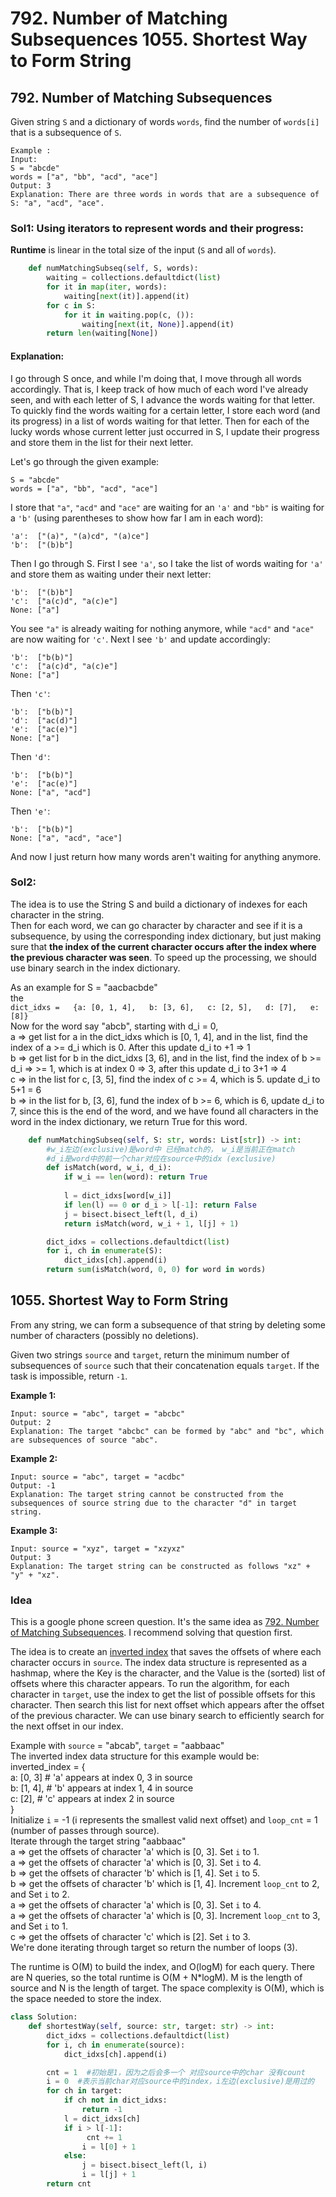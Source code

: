 # 792. Number of Matching Subsequences 1055. Shortest Way to Form String

## 792. Number of Matching Subsequences

Given string `S` and a dictionary of words `words`, find the number of `words[i]` that is a subsequence of `S`.

```text
Example :
Input: 
S = "abcde"
words = ["a", "bb", "acd", "ace"]
Output: 3
Explanation: There are three words in words that are a subsequence of S: "a", "acd", "ace".
```

### Sol1: Using iterators to represent words and their progress:

**Runtime** is linear in the total size of the input \(`S` and all of `words`\).

```python
    def numMatchingSubseq(self, S, words):
        waiting = collections.defaultdict(list)
        for it in map(iter, words):
            waiting[next(it)].append(it)
        for c in S:
            for it in waiting.pop(c, ()):
                waiting[next(it, None)].append(it)
        return len(waiting[None])
```

#### Explanation:

I go through S once, and while I'm doing that, I move through all words accordingly. That is, I keep track of how much of each word I've already seen, and with each letter of S, I advance the words waiting for that letter. To quickly find the words waiting for a certain letter, I store each word \(and its progress\) in a list of words waiting for that letter. Then for each of the lucky words whose current letter just occurred in S, I update their progress and store them in the list for their next letter.

Let's go through the given example:

```text
S = "abcde"
words = ["a", "bb", "acd", "ace"]
```

I store that `"a"`, `"acd"` and `"ace"` are waiting for an `'a'` and `"bb"` is waiting for a `'b'` \(using parentheses to show how far I am in each word\):

```text
'a':  ["(a)", "(a)cd", "(a)ce"]
'b':  ["(b)b"]
```

Then I go through S. First I see `'a'`, so I take the list of words waiting for `'a'` and store them as waiting under their next letter:

```text
'b':  ["(b)b"]
'c':  ["a(c)d", "a(c)e"]
None: ["a"]
```

You see `"a"` is already waiting for nothing anymore, while `"acd"` and `"ace"` are now waiting for `'c'`. Next I see `'b'` and update accordingly:

```text
'b':  ["b(b)"]
'c':  ["a(c)d", "a(c)e"]
None: ["a"]
```

Then `'c'`:

```text
'b':  ["b(b)"]
'd':  ["ac(d)"]
'e':  ["ac(e)"]
None: ["a"]
```

Then `'d'`:

```text
'b':  ["b(b)"]
'e':  ["ac(e)"]
None: ["a", "acd"]
```

Then `'e'`:

```text
'b':  ["b(b)"]
None: ["a", "acd", "ace"]
```

And now I just return how many words aren't waiting for anything anymore.

### Sol2:

The idea is to use the String S and build a dictionary of indexes for each character in the string.  
Then for each word, we can go character by character and see if it is a subsequence, by using the corresponding index dictionary, but just making sure that **the index of the current character occurs after the index where the previous character was seen**. To speed up the processing, we should use binary search in the index dictionary.

As an example for S = "aacbacbde"  
the  
`dict_idxs =  
{a: [0, 1, 4],  
b: [3, 6],  
c: [2, 5],  
d: [7],  
e: [8]}`  
Now for the word say "abcb", starting with d\_i = 0,  
a =&gt; get list for a in the dict\_idxs which is \[0, 1, 4\], and in the list, find the index of a &gt;= d\_i which is 0. After this update d\_i to +1 =&gt; 1  
b =&gt; get list for b in the dict\_idxs \[3, 6\], and in the list, find the index of b &gt;= d\_i =&gt; &gt;= 1, which is at index 0 =&gt; 3, after this update d\_i to 3+1 =&gt; 4  
c =&gt; in the list for c, \[3, 5\], find the index of c &gt;= 4, which is 5. update d\_i to 5+1 = 6  
b =&gt; in the list for b, \[3, 6\], fund the index of b &gt;= 6, which is 6, update d\_i to 7, since this is the end of the word, and we have found all characters in the word in the index dictionary, we return True for this word.

```python
    def numMatchingSubseq(self, S: str, words: List[str]) -> int:      
        #w_i左边(exclusive)是word中 已经match的， w_i是当前正在match
        #d_i是word中的前一个char对应在source中的idx (exclusive)
        def isMatch(word, w_i, d_i):
            if w_i == len(word): return True
            
            l = dict_idxs[word[w_i]]
            if len(l) == 0 or d_i > l[-1]: return False
            j = bisect.bisect_left(l, d_i)
            return isMatch(word, w_i + 1, l[j] + 1)

        dict_idxs = collections.defaultdict(list)
        for i, ch in enumerate(S):
            dict_idxs[ch].append(i)
        return sum(isMatch(word, 0, 0) for word in words)
```

## 1055. Shortest Way to Form String

From any string, we can form a subsequence of that string by deleting some number of characters \(possibly no deletions\).

Given two strings `source` and `target`, return the minimum number of subsequences of `source` such that their concatenation equals `target`. If the task is impossible, return `-1`.

**Example 1:**

```text
Input: source = "abc", target = "abcbc"
Output: 2
Explanation: The target "abcbc" can be formed by "abc" and "bc", which are subsequences of source "abc".
```

**Example 2:**

```text
Input: source = "abc", target = "acdbc"
Output: -1
Explanation: The target string cannot be constructed from the subsequences of source string due to the character "d" in target string.
```

**Example 3:**

```text
Input: source = "xyz", target = "xzyxz"
Output: 3
Explanation: The target string can be constructed as follows "xz" + "y" + "xz".
```

### Idea

This is a google phone screen question. It's the same idea as [792. Number of Matching Subsequences](https://leetcode.com/problems/number-of-matching-subsequences/description/). I recommend solving that question first.

The idea is to create an [inverted index](https://en.wikipedia.org/wiki/Inverted_index) that saves the offsets of where each character occurs in `source`. The index data structure is represented as a hashmap, where the Key is the character, and the Value is the \(sorted\) list of offsets where this character appears. To run the algorithm, for each character in `target`, use the index to get the list of possible offsets for this character. Then search this list for next offset which appears after the offset of the previous character. We can use binary search to efficiently search for the next offset in our index.

Example with `source` = "abcab", `target` = "aabbaac"  
The inverted index data structure for this example would be:  
inverted\_index = {  
a: \[0, 3\] \# 'a' appears at index 0, 3 in source  
b: \[1, 4\], \# 'b' appears at index 1, 4 in source  
c: \[2\], \# 'c' appears at index 2 in source  
}  
Initialize `i` = -1 \(i represents the smallest valid next offset\) and `loop_cnt` = 1 \(number of passes through source\).  
Iterate through the target string "aabbaac"  
a =&gt; get the offsets of character 'a' which is \[0, 3\]. Set `i` to 1.  
a =&gt; get the offsets of character 'a' which is \[0, 3\]. Set `i` to 4.  
b =&gt; get the offsets of character 'b' which is \[1, 4\]. Set `i` to 5.  
b =&gt; get the offsets of character 'b' which is \[1, 4\]. Increment `loop_cnt` to 2, and Set `i` to 2.  
a =&gt; get the offsets of character 'a' which is \[0, 3\]. Set `i` to 4.  
a =&gt; get the offsets of character 'a' which is \[0, 3\]. Increment `loop_cnt` to 3, and Set `i` to 1.  
c =&gt; get the offsets of character 'c' which is \[2\]. Set `i` to 3.  
We're done iterating through target so return the number of loops \(3\).

The runtime is O\(M\) to build the index, and O\(logM\) for each query. There are N queries, so the total runtime is O\(M + N\*logM\). M is the length of source and N is the length of target. The space complexity is O\(M\), which is the space needed to store the index.

```python
class Solution:
    def shortestWay(self, source: str, target: str) -> int:
        dict_idxs = collections.defaultdict(list)
        for i, ch in enumerate(source):
            dict_idxs[ch].append(i)

        cnt = 1  #初始是1，因为之后会多一个 对应source中的char 没有count
        i = 0  #表示当前char对应source中的index，i左边(exclusive)是用过的
        for ch in target:
            if ch not in dict_idxs:
                return -1
            l = dict_idxs[ch]
            if i > l[-1]:
                 cnt += 1
                i = l[0] + 1
            else:
                j = bisect.bisect_left(l, i)
                i = l[j] + 1
        return cnt
```

